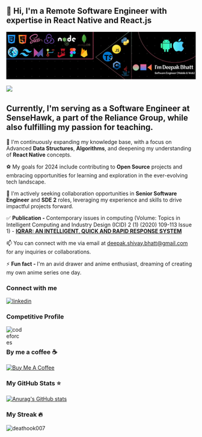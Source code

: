 ## 👋 Hi, I'm a Remote Software Engineer with expertise in React Native and React.js

![Screenshot-1](https://raw.githubusercontent.com/deathook007/deathook007/master/Cover.jpg)

![](https://komarev.com/ghpvc/?username=deathook007&label=PROFILE+VIEWS&style=flat-square&color=brightgreen)

## Currently, I'm serving as a Software Engineer at SenseHawk, a part of the Reliance Group, while also fulfilling my passion for teaching.

🌱 I'm continuously expanding my knowledge base, with a focus on Advanced <b>Data Structures</b>, <b>Algorithms</b>, and deepening my understanding of <b>React Native</b> concepts.

⚽ My goals for 2024 include contributing to <b>Open Source</b> projects and embracing opportunities for learning and exploration in the ever-evolving tech landscape.

🤝 I'm actively seeking collaboration opportunities in <b>Senior Software Engineer</b> and <b>SDE 2</b> roles, leveraging my experience and skills to drive impactful projects forward.

✅ <b>Publication - </b> Contemporary issues in computing (Volume: Topics in Intelligent Computing and Industry Design (ICID) 2 (1) (2020) 109-113 Issue 1) - <b>[IQRAR: AN INTELLIGENT, QUICK AND RAPID RESPONSE SYSTEM](https://www.researchgate.net/publication/347635135_IQRAR_AN_INTELLIGENT_QUICK_AND_RAPID_ACCIDENT_RESPONSE_SYSTEM)</b>

📫 You can connect with me via email at deepak.shivay.bhatt@gmail.com for any inquiries or collaborations.

⚡ <b>Fun fact - </b> I'm an avid drawer and anime enthusiast, dreaming of creating my own anime series one day.

### Connect with me

[![linkedin](https://img.shields.io/badge/LinkedIn-0077B5?style=for-the-badge&logo=linkedin&logoColor=white)][linkedin]

### Competitive Profile

[<img align="left" alt="codeforces" width="42px" src="https://img.icons8.com/external-tal-revivo-shadow-tal-revivo/48/000000/external-level-up-your-coding-skills-and-quickly-land-a-job-logo-shadow-tal-revivo.png" />][leetcode]

<br>
<br>

### By me a coffee ☕
<a href="https://www.buymeacoffee.com/deathook" target="_blank"><img src="https://cdn.buymeacoffee.com/buttons/v2/default-blue.png" alt="Buy Me A Coffee" width="150" ></a>

### My GitHub Stats ⭐

[![Anurag's GitHub stats](https://github-readme-stats.vercel.app/api?username=deathook007)](https://github.com/anuraghazra/github-readme-stats)

### My Streak 🔥

<p><img align="center" src="https://github-readme-streak-stats.herokuapp.com/?user=deathook007&" alt="deathook007" /></p>

[linkedin]: https://www.linkedin.com/in/deepakbhatt-softwaredeveloper/
[leetcode]: https://leetcode.com/deathook007/
